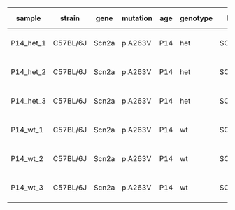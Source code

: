 | sample    | strain   | gene  | mutation | age | genotype | batch    | 10X chemistry | tissue                        | sampletype |
|-----------|----------|-------|----------|-----|----------|----------|---------------|-------------------------------|------------|
| P14_het_1 | C57BL/6J | Scn2a | p.A263V  | P14 | het      | SCN2A_V  | V3            | dorsal CA3(+ some CA1/DG/CA2) | cells      |
| P14_het_2 | C57BL/6J | Scn2a | p.A263V  | P14 | het      | SCN2A_V  | V3            | dorsal CA3(+ some CA1/DG/CA2) | cells      |
| P14_het_3 | C57BL/6J | Scn2a | p.A263V  | P14 | het      | SCN2A_VI | V3            | dorsal CA3(+ some CA1/DG/CA2) | cells      |
| P14_wt_1  | C57BL/6J | Scn2a | p.A263V  | P14 | wt       | SCN2A_V  | V3            | dorsal CA3(+ some CA1/DG/CA2) | cells      |
| P14_wt_2  | C57BL/6J | Scn2a | p.A263V  | P14 | wt       | SCN2A_V  | V3            | dorsal CA3(+ some CA1/DG/CA2) | cells      |
| P14_wt_3  | C57BL/6J | Scn2a | p.A263V  | P14 | wt       | SCN2A_VI | V3            | dorsal CA3(+ some CA1/DG/CA2) | cells      |
